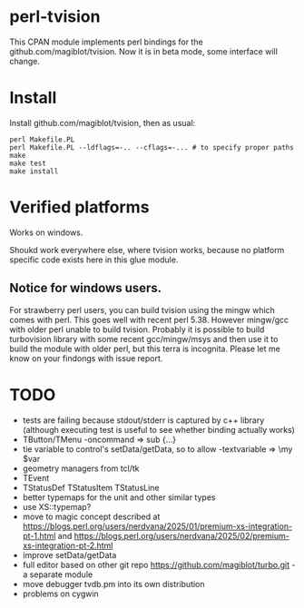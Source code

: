 # perl-tvision

This CPAN module implements perl bindings for the github.com/magiblot/tvision.
Now it is in beta mode, some interface will change.

# Install

Install github.com/magiblot/tvision, then as usual:

    perl Makefile.PL
    perl Makefile.PL --ldflags=-.. --cflags=-... # to specify proper paths
    make
    make test
    make install

# Verified platforms

Works on windows.

Shoukd work everywhere else, where tvision works, because no platform specific
code exists here in this glue module.

## Notice for windows users.

For strawberry perl users, you can build tvision using the mingw which comes with
perl. This goes well with recent perl 5.38. However mingw/gcc with older perl unable
to build tvision. Probably it is possible to build turbovision library with some
recent gcc/mingw/msys and then use it to build the module with older perl, but
this terra is incognita. Please let me know on your findongs with issue report.

# TODO

* tests are failing because stdout/stderr is captured by c++ library (although executing test is useful to see whether binding actually works)
* TButton/TMenu -oncommand => sub {...}
* tie variable to control's setData/getData, so to allow -textvariable => \my $var
* geometry managers from tcl/tk
* TEvent
* TStatusDef TStatusItem TStatusLine
* better typemaps for the unit and other similar types
* use XS::typemap?
* move to magic concept described at https://blogs.perl.org/users/nerdvana/2025/01/premium-xs-integration-pt-1.html and https://blogs.perl.org/users/nerdvana/2025/02/premium-xs-integration-pt-2.html
* improve setData/getData
* full editor based on other git repo https://github.com/magiblot/turbo.git - a separate module
* move debugger tvdb.pm into its own distribution
* problems on cygwin
